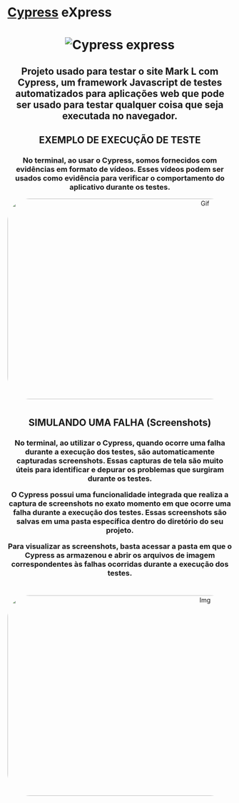 # [Cypress](https://github.com/paulinrs/cypress/blob/main/README.md) eXpress
</h1>
<h1 align="center">

![Cypress express](https://user-images.githubusercontent.com/104467309/235351995-4c961cb8-f048-4f14-a2b2-61bcc8647337.jpg)

 </h1>

<h2 align="center">
 
Projeto usado para testar o site Mark L com Cypress, um framework Javascript de testes automatizados para aplicações web que pode ser usado para testar qualquer coisa que seja executada no navegador.
 
  </h2>
  
  <h2 align="center">
 
EXEMPLO DE EXECUÇÃO DE TESTE
 
  </h2>

<h3 align="center">
 
 No terminal, ao usar o Cypress, somos fornecidos com evidências em formato de vídeos. Esses vídeos podem ser usados como evidência para verificar o comportamento do aplicativo durante os testes.
 
  </h3>
  
  <div align="center">
<img align="leaft" alt="Gif" height="450" width="870" style="border-radius:50px;"  src="https://github.com/paulinrs/paulinrs/assets/104467309/16d5470d-d523-4af9-a58b-d745cade7d42">
 
 #
 
   <h2 align="center">

SIMULANDO UMA FALHA (Screenshots)
 
  </h2>
 
 <h3 align="center">

 No terminal, ao utilizar o Cypress, quando ocorre uma falha durante a execução dos testes, são automaticamente capturadas screenshots. Essas capturas de tela são muito úteis para identificar e depurar os problemas que surgiram durante os testes.

O Cypress possui uma funcionalidade integrada que realiza a captura de screenshots no exato momento em que ocorre uma falha durante a execução dos testes. Essas screenshots são salvas em uma pasta específica dentro do diretório do seu projeto.

Para visualizar as screenshots, basta acessar a pasta em que o Cypress as armazenou e abrir os arquivos de imagem correspondentes às falhas ocorridas durante a execução dos testes.
  #
  </h3>
 
   <div align="center">
<img align="leaft" alt="Img" height="450" width="870" style="border-radius:50px;"  src="https://github.com/paulinrs/paulinrs/assets/104467309/3f2e60f1-ca0a-444c-af1d-9f199b741f2d">
 
 
